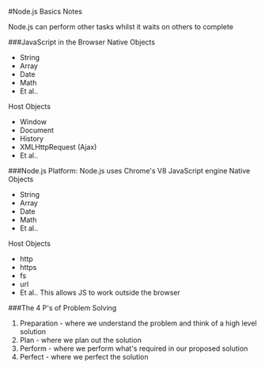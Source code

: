 #Node.js Basics Notes

Node.js can perform other tasks whilst it waits on others to complete

###JavaScript in the Browser
Native Objects
* String
* Array
* Date
* Math
* Et al..

Host Objects
* Window
* Document
* History
* XMLHttpRequest (Ajax)
* Et al..

###Node.js Platform: Node.js uses Chrome's V8 JavaScript engine
Native Objects
* String
* Array
* Date
* Math
* Et al..

Host Objects
* http
* https
* fs
* url
* Et al..
This allows JS to work outside the browser

###The 4 P's of Problem Solving
1. Preparation - where we understand the problem and think of a high level solution
2. Plan - where we plan out the solution
3. Perform - where we perform what's required in our proposed solution
4. Perfect - where we perfect the solution
